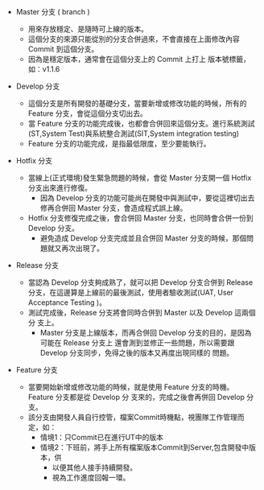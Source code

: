 * Master 分支 ( branch )
    * 用來存放穩定、是隨時可上線的版本。
    * 這個分支的來源只能從別的分支合併過來，不會直接在上面修改內容 Commit 到這個分支。
    * 因為是穩定版本，通常會在這個分支上的 Commit 上打上 版本號標籤，如：v1.1.6
 
* Develop 分支
    * 這個分支是所有開發的基礎分支，當要新增或修改功能的時候，所有的 Feature 分支，會從這個分支切出去。
    * 當 Feature 分支的功能完成後，也都會合併回來這個分支。進行系統測試(ST,System Test)與系統整合測試(SIT,System integration testing)
    * Feature 分支的功能完成，是指最低限度，至少要能執行。

* Hotfix 分支 
    * 當線上(正式環境)發生緊急問題的時候，會從 Master 分支開一個 Hotfix 分支出來進行修復。
        * 因為 Develop 分支的功能可能尚在開發中與測試中，要從這裡切出去修再合併回 Master 分支，會造成程式誤上線。 
    * Hotfix 分支修復完成之後，會合併回 Master 分支，也同時會合併一份到 Develop 分支。
        * 避免造成 Develop 分支完成並且合併回 Master 分支的時候，那個問題就又再次出現了。

* Release 分支 
    * 當認為 Develop 分支夠成熟了，就可以把 Develop 分支合併到 Release 分支，在這邊算是上線前的最後測試，使用者驗收測試(UAT, User Acceptance Testing )。
    * 測試完成後，Release 分支將會同時合併到 Master 以及 Develop 這兩個分 支上。
        * Master 分支是上線版本，而再合併回 Develop 分支的目的，是因為可能在 Release 分支上 還會測到並修正一些問題，所以需要跟 Develop 分支同步，免得之後的版本又再度出現同樣的 問題。 

* Feature 分支 
    * 當要開始新增或修改功能的時候，就是使用 Feature 分支的時機。Feature 分支都是從 Develop 分 支來的，完成之後會再併回 Develop 分支。 
    * 該分支由開發人員自行控管，檔案Commit時機點，視團隊工作管理而定，如：
        * 情境1：只Commit已在進行UT中的版本
        * 情境2：下班前，將手上所有檔案版本Commit到Server,包含開發中版本，供
            * 以便其他人接手持續開發。
            * 視為工作進度回報一環。

